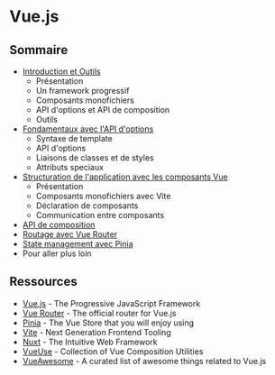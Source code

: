 
# Vue.js

## Sommaire

- [Introduction et Outils](/1-introduction.md)
  - Présentation
  - Un framework progressif
  - Composants monofichiers
  - API d'options et API de composition
  - Outils
- [Fondamentaux avec l'API d'options](/2-essentials.md)
  - Syntaxe de template
  - API d'options
  - Liaisons de classes et de styles
  - Attributs speciaux
- [Structuration de l'application avec les composants Vue](/3-components.md)
  - Présentation
  - Composants monofichiers avec Vite
  - Déclaration de composants
  - Communication entre composants
- [API de composition](/4-composition-api.md)
- [Routage avec Vue Router](/5-vue-router.md)
- [State management avec Pinia](/6-pinia.md)
- Pour aller plus loin

## Ressources

- [Vue.js](https://vuejs.org) - The Progressive JavaScript Framework
- [Vue Router](https://router.vuejs.org) - The official router for Vue.js
- [Pinia](https://pinia.vuejs.org/) - The Vue Store that you will enjoy using
- [Vite](https://vitejs.dev/) - Next Generation Frontend Tooling
- [Nuxt](https://nuxt.com/) - The Intuitive Web Framework
- [VueUse](https://vueuse.org/) - Collection of Vue Composition Utilities
- [VueAwesome](https://next.awesome-vue.js.org/) - A curated list of awesome things related to Vue.js
